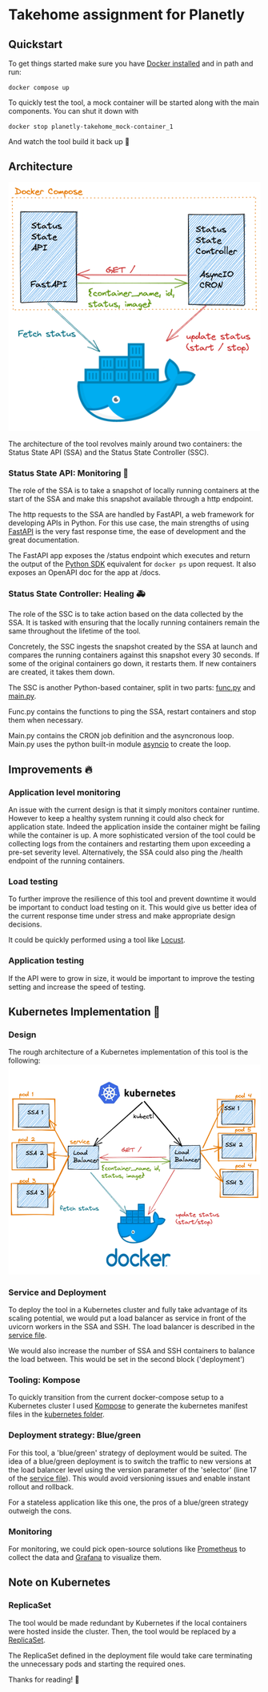 # Takehome assignment for Planetly

## Quickstart
To get things started make sure you have [Docker installed](https://docs.docker.com/get-docker/) and in path and run:
````
docker compose up
````

To quickly test the tool, a mock container will be started along with the main components. You can shut it down with 
````
docker stop planetly-takehome_mock-container_1
````
And watch the tool build it back up 👷
## Architecture
![Schematic of architecture](/compose_schematic.png)

The architecture of the tool revolves mainly around two containers: the Status State API (SSA) and the Status State Controller (SSC).
### Status State API: Monitoring 👀
The role of the SSA is to take a snapshot of locally running containers at the start of the SSA and make this snapshot available through a http endpoint.

The http requests to the SSA are handled by FastAPI, a web framework for developing APIs in Python.
For this use case, the main strengths of using [FastAPI](https://github.com/tiangolo/fastapi) is the very fast response time, the ease of development and the great documentation.

The FastAPI app exposes the /status endpoint which executes and return the output of the [Python SDK](https://docker-py.readthedocs.io/en/stable/containers.html) equivalent for ```docker ps``` upon request. It also exposes an OpenAPI doc for the app at /docs.

### Status State Controller: Healing 🚑
The role of the SSC is to take action based on the data collected by the SSA. It is tasked with ensuring that the locally running containers remain the same throughout the lifetime of the tool. 

Concretely, the SSC ingests the snapshot created by the SSA at launch and compares the running containers against this snapshot every 30 seconds. If some of the original containers go down, it restarts them. If new containers are created, it takes them down.

The SSC is another Python-based container, split in two parts: [func.py](./status-state-controller/app/func.py) and [main.py]((./status-state-controller/app/main.py)). 

Func.py contains the functions to ping the SSA, restart containers and stop them when necessary.

Main.py contains the CRON job definition and the asyncronous loop. Main.py uses the python built-in module [asyncio](https://docs.python.org/3/library/asyncio.html) to create the loop.

## Improvements 🔥
### Application level monitoring
An issue with the current design is that it simply monitors container runtime. However to keep a healthy system running it could also check for application state. Indeed the application inside the container might be failing while the container is up.
A more sophisticated version of the tool could be collecting logs from the containers and restarting them upon exceeding a pre-set severity level. Alternatively, the SSA could also ping the /health endpoint of the running containers.

### Load testing
To further improve the resilience of this tool and prevent downtime it would be important to conduct load testing on it. This would give us better idea of the current response time under stress and make appropriate design decisions.

It could be quickly performed using a tool like [Locust](https://locust.io/).

### Application testing
If the API were to grow in size, it would be important to improve the testing setting and increase the speed of testing.
## Kubernetes Implementation 🌊
### Design
The rough architecture of a Kubernetes implementation of this tool is the following:
![Schematic of architecture](/kubernetes_schematic.png)
### Service and Deployment
To deploy the tool in a Kubernetes cluster and fully take advantage of its scaling potential, we would put a load balancer as service in front of the uvicorn workers in the SSA and SSH. The load balancer is described in the [service file](./deployment-example.yaml).

We would also increase the number of SSA and SSH containers to balance the load between. This would be set in the second block ('deployment')

### Tooling: Kompose
To quickly transition from the current docker-compose setup to a Kubernetes cluster I used [Kompose](https://github.com/kubernetes/kompose) to generate the kubernetes manifest files in the [kubernetes folder](./kubernetes).

### Deployment strategy: Blue/green
For this tool, a 'blue/green' strategy of deployment would be suited. The idea of a blue/green deployment is to switch the traffic to new versions at the load balancer level using the version parameter of the 'selector' (line 17 of the [service file](./kubernetes/api-service.yaml)). 
This would avoid versioning issues and enable instant rollout and rollback.

For a stateless application like this one, the pros of a blue/green strategy outweigh the cons.

### Monitoring
For monitoring, we could pick open-source solutions like [Prometheus](https://prometheus.io/docs/introduction/overview/) to collect the data and [Grafana](https://grafana.com/) to visualize them.
## Note on Kubernetes
### ReplicaSet
The tool would be made redundant by Kubernetes if the local containers were hosted inside the cluster. Then, the tool would be replaced by a [ReplicaSet](https://kubernetes.io/docs/concepts/workloads/controllers/replicaset/).

The ReplicaSet defined in the deployment file would take care terminating the unnecessary pods and starting the required ones.



Thanks for reading! 🌱